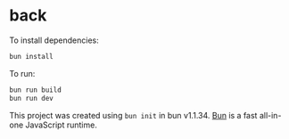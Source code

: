 # back

To install dependencies:

```bash
bun install
```

To run:

```bash
bun run build
bun run dev
```

This project was created using `bun init` in bun v1.1.34. [Bun](https://bun.sh) is a fast all-in-one JavaScript runtime.
